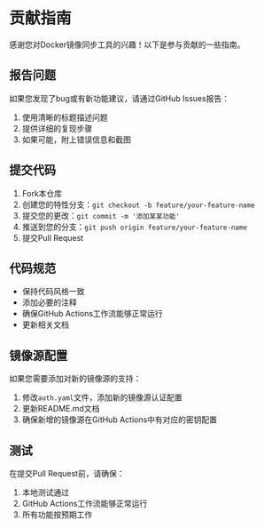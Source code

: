 # 贡献指南

感谢您对Docker镜像同步工具的兴趣！以下是参与贡献的一些指南。

## 报告问题

如果您发现了bug或有新功能建议，请通过GitHub Issues报告：

1. 使用清晰的标题描述问题
2. 提供详细的复现步骤
3. 如果可能，附上错误信息和截图

## 提交代码

1. Fork本仓库
2. 创建您的特性分支：`git checkout -b feature/your-feature-name`
3. 提交您的更改：`git commit -m '添加某某功能'`
4. 推送到您的分支：`git push origin feature/your-feature-name`
5. 提交Pull Request

## 代码规范

- 保持代码风格一致
- 添加必要的注释
- 确保GitHub Actions工作流能够正常运行
- 更新相关文档

## 镜像源配置

如果您需要添加对新的镜像源的支持：

1. 修改`auth.yaml`文件，添加新的镜像源认证配置
2. 更新README.md文档
3. 确保新增的镜像源在GitHub Actions中有对应的密钥配置

## 测试

在提交Pull Request前，请确保：

1. 本地测试通过
2. GitHub Actions工作流能够正常运行
3. 所有功能按预期工作 